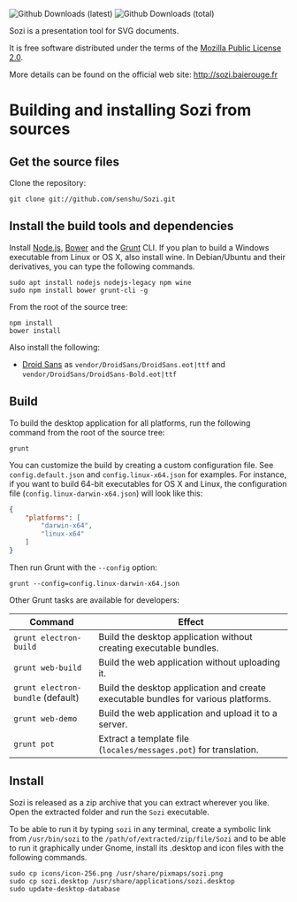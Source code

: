 
![Github Downloads (latest)](https://img.shields.io/github/downloads/senshu/Sozi/latest/total.svg?style=flat-square)
![Github Downloads (total)](https://img.shields.io/github/downloads/senshu/Sozi/total.svg?style=flat-square)

Sozi is a presentation tool for SVG documents.

It is free software distributed under the terms of the
[Mozilla Public License 2.0](https://www.mozilla.org/MPL/2.0/).

More details can be found on the official web site: <http://sozi.baierouge.fr>

Building and installing Sozi from sources
=========================================

Get the source files
--------------------

Clone the repository:

    git clone git://github.com/senshu/Sozi.git


Install the build tools and dependencies
----------------------------------------

Install [Node.js](http://nodejs.org/), [Bower](http://bower.io/)
and the [Grunt](http://gruntjs.com/) CLI.
If you plan to build a Windows executable from Linux or OS X, also install wine.
In Debian/Ubuntu and their derivatives, you can type the following commands.

    sudo apt install nodejs nodejs-legacy npm wine
    sudo npm install bower grunt-cli -g

From the root of the source tree:

    npm install
    bower install

Also install the following:

* [Droid Sans](http://www.fontsquirrel.com/fonts/Droid-Sans) as `vendor/DroidSans/DroidSans.eot|ttf` and `vendor/DroidSans/DroidSans-Bold.eot|ttf`

Build
-----

To build the desktop application for all platforms, run the following command from the root of the source tree:

    grunt

You can customize the build by creating a custom configuration file.
See `config.default.json` and `config.linux-x64.json` for examples.
For instance, if you want to build 64-bit executables for OS X and Linux,
the configuration file (`config.linux-darwin-x64.json`) will look like this:

```json
{
    "platforms": [
        "darwin-x64",
        "linux-x64"
    ]
}
```

Then run Grunt with the `--config` option:

    grunt --config=config.linux-darwin-x64.json

Other Grunt tasks are available for developers:

Command                           | Effect
----------------------------------|-------
`grunt electron-build`            | Build the desktop application without creating executable bundles.
`grunt web-build`                 | Build the web application without uploading it.
`grunt electron-bundle` (default) | Build the desktop application and create executable bundles for various platforms.
`grunt web-demo`                  | Build the web application and upload it to a server.
`grunt pot`                       | Extract a template file (`locales/messages.pot`) for translation.


Install
-------

Sozi is released as a zip archive that you can extract wherever you like.
Open the extracted folder and run the `Sozi` executable.

To be able to run it by typing `sozi` in any terminal, create a symbolic link from `/usr/bin/sozi` to the `/path/of/extracted/zip/file/Sozi` and to be able to run it graphically under Gnome, install its .desktop and icon files with the following commands.

    sudo cp icons/icon-256.png /usr/share/pixmaps/sozi.png
    sudo cp sozi.desktop /usr/share/applications/sozi.desktop
    sudo update-desktop-database
